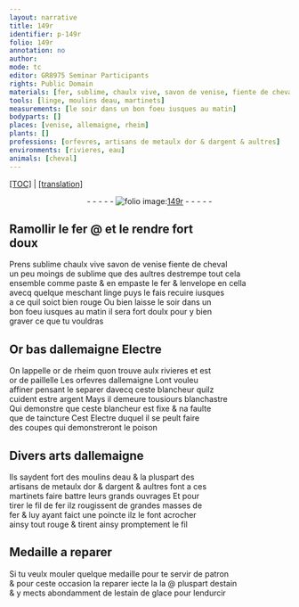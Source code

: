 ```yaml
---
layout: narrative
title: 149r
identifier: p-149r
folio: 149r
annotation: no
author:
mode: tc
editor: GR8975 Seminar Participants
rights: Public Domain
materials: [fer, sublime, chaulx vive, savon de venise, fiente de cheval, linge, Or bas dallemaigne, Electre, or de rheim, or, argent, metaulx, fil de fer, fil, estain, estain de glace]
tools: [linge, moulins deau, martinets]
measurements: [le soir dans un bon foeu iusques au matin]
bodyparts: []
places: [venise, allemaigne, rheim]
plants: []
professions: [orfevres, artisans de metaulx dor & dargent & aultres]
environments: [rivieres, eau]
animals: [cheval]
---
```


<p><a href="{{ site.baseurl }}/diplomatic/">[TOC]</a> | <a href="{{ site.baseurl }}/texts/p-149r_tl/" target="_blank">[translation]</a></p><div class="folio" align="center">- - - - - <a href="http://gallica.bnf.fr/ark:/12148/btv1b10500001g/f303.image" target="_blank"><img src="https://cu-mkp.github.io/2017-workshop-edition/assets/photo-icon.png" alt="folio image: " style="display:inline-block; margin-bottom:-3px;"/>149r</a> - - - - - </div>  
  

## Ramollir le <span class="m">fer</span> @ et le rendre fort<br/> doux

 
P<span class="exp">rens</span> <span class="m">sublime</span> <span class="m">chaulx vive</span> <span class="m">savon de <span class="pl">venise</span></span> <span class="m">fiente de <span class="al">cheval</span></span><br/> un peu moings de <span class="m">sublime</span> que des aultres destrempe tout cela<br/> ensemble co<span class="exp">mm</span>e paste & en empaste le <span class="m">fer</span> & lenvelope en cella<br/> avecq quelque meschant <span class="tl"><span class="m">linge</span></span> puys le fais recuire iusques<br/> a ce quil soict bien rouge Ou bien laisse <span class="ms">le <span class="tmp">soir</span> dans un<br/> bon foeu iusques au <span class="tmp">matin</span></span> il sera fort doulx pour y bien<br/> graver ce que tu vouldras
 
 
  

## <span class="m">Or bas d<span class="pl">allemaigne</span></span> <span class="m">Electre</span>

 
On lappelle <span class="m">or de <span class="pl">rheim</span></span> quon trouve aulx <span class="env">rivieres</span> et est<br/> <span class="m">or</span> de paillelle Les <span class="pro">orfevres</span> d<span class="pl">allemaigne</span> Lont vouleu<br/> affiner pensant le separer davecq ceste blancheur quilz<br/> cuident estre <span class="m">argent</span> Mays il demeure tousiours blanchastre<br/> Qui demonstre que ceste blancheur est fixe & na faulte<br/> que de taincture Cest <span class="m">Electre</span> duquel il se peult faire<br/> des coupes qui demonstreront le <span class="md">poison</span>
 
 
  

## Divers arts d<span class="pl">allemaigne</span>

 
Ils saydent fort des <span class="tl">moulins d<span class="env">eau</span></span> & la pluspart des<br/> <span class="pro">artisans de <span class="m">metaulx</span> d<span class="m">or</span> & d<span class="m">argent</span> & aultres</span> font a ces<br/> <span class="tl">martinets</span> <span class="del">faire</span> battre leurs grands ouvrages Et pour<br/> tirer le <span class="m">fil de fer</span> ilz rougissent de grandes masses de<br/> <span class="m">fer</span> & luy ayant faict une poincte ilz le font acrocher<br/> ainsy tout rouge & tirent ainsy promptem<span class="exp">ent</span> le <span class="m">fil</span>
 
 
  

## Medaille a reparer

 
Si tu veulx mouler quelque medaille pour te servir de patron<br/> & pour ceste occasion la reparer iecte la la @ pluspart d<span class="m">estain</span><br/> & y mects abondamment de l<span class="m">estain de glace</span> pour lendurcir
 
